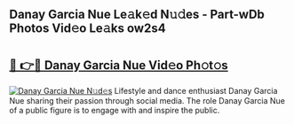 ## Danay Garcia Nue Le𝚊k𝚎d N𝚞𝚍es - Part-wDb Photos Vid𝚎o Le𝚊ks ow2s4

# <h2><a href="http://fb8rur.evod.top/?m=Danay+Garcia+Nue">🔗 👉🔴 Danay Garcia Nue Vid𝚎o Ph𝚘t𝚘s</a></h2>

[![Danay Garcia Nue N𝚞d𝚎s](https://i.imgur.com/8V9OHl7.gif)](http://fb8rur.evod.top/?m=Danay+Garcia+Nue)
Lifestyle and dance enthusiast Danay Garcia Nue sharing their passion through social media. The role Danay Garcia Nue of a public figure is to engage with and inspire the public. 
